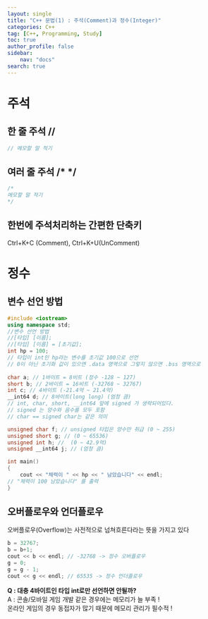 ```yaml
---
layout: single
title: "C++ 문법(1) : 주석(Comment)과 정수(Integer)"
categories: C++
tag: [C++, Programming, Study]
toc: true
author_profile: false
sidebar:
    nav: "docs"
search: true
---
```



# 주석
## 한 줄 주석 //

```c++
// 메모할 말 적기
```

## 여러 줄 주석 /* */

```c
/*
메모할 말 적기
*/
```

## 한번에 주석처리하는 간편한 단축키 

Ctrl+K+C (Comment), Ctrl+K+U(UnComment)



# 정수
## 변수 선언 방법   
```c++
#include <iostream>
using namespace std;
//변수 선언 방법
//[타입] [이름];   
//[타입] [이름] = [초기값];   
int hp = 100;
// 타입이 int인 hp라는 변수를 초기값 100으로 선언
// 0이 아닌 초기화 값이 있으면 .data 영역으로 그렇지 않으면 .bss 영역으로
 
char a; // 1바이트 = 8비트 (정수 -128 ~ 127)
short b; // 2바이트 = 16비트 (-32768 ~ 32767)
int c; // 4바이트 (-21.4억 ~ 21.4억)
__int64 d; // 8바이트(long long) (엄청 큼)
// int, char, short, __int64 앞에 signed 가 생략되어있다.
// signed 는 양수와 음수를 모두 포함
// char == signed char는 같은 의미

unsigned char f; // unsigned 타입은 양수만 취급 (0 ~ 255)
unsigned short g; // (0 ~ 65536)
unsigned int h; //  (0 ~ 42.9억)
unsigned __int64 j; // (엄청 큼)

int main()
{
    cout << "체력이 " << hp << " 남았습니다" << endl;
// "체력이 100 남았습니다" 를 출력
}
```

## 오버플로우와 언더플로우   
오버플로우(Overflow)는 사전적으로 넘쳐흐른다라는 뜻을 가지고 있다
```c++
b = 32767;
b = b+1;
cout << b << endl; // -32768 -> 정수 오버플로우
g = 0;
g = g - 1;
cout << g << endl; // 65535 -> 정수 언더플로우
```



**Q : 대충 4바이트인 타입 int로만 선언하면 안될까?**   
A : 콘솔/모바일 게임 개발 같은 경우에는 메모리가 늘 부족  !   
​	 온라인 게임의 경우 동접자가 많기 때문에 메모리 관리가 필수적 !
